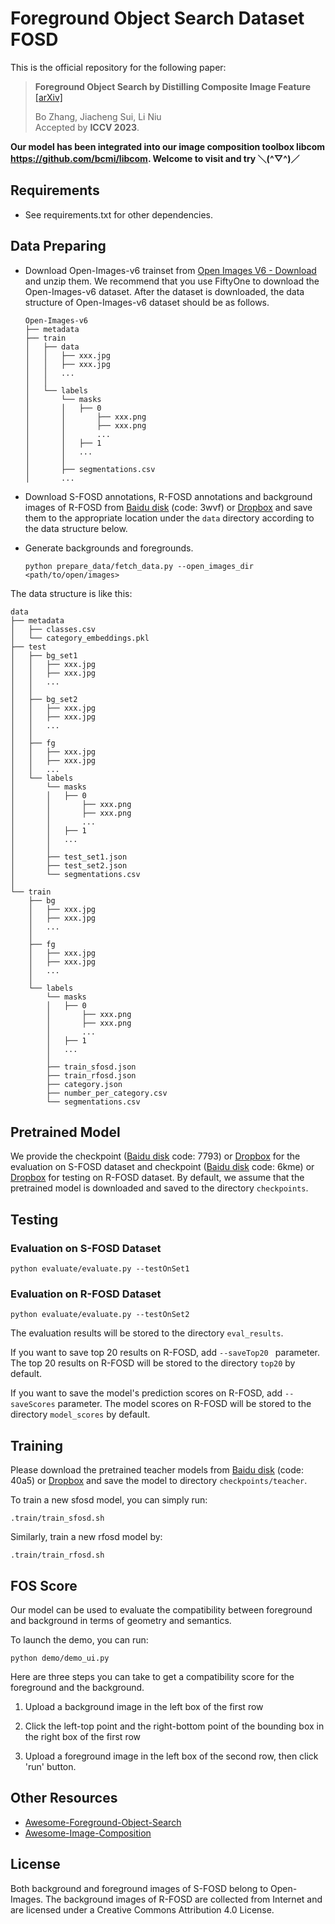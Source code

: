 # Foreground Object Search Dataset FOSD

This is the official repository for the following paper:

> **Foreground Object Search by Distilling Composite Image Feature**  [[arXiv]](https://arxiv.org/pdf/2308.04990.pdf)<br>
>
> Bo Zhang, Jiacheng Sui, Li Niu<br>
> Accepted by **ICCV 2023**.

**Our model has been integrated into our image composition toolbox libcom https://github.com/bcmi/libcom. Welcome to visit and try ＼(^▽^)／** 

## Requirements

- See requirements.txt for other dependencies.

## Data Preparing

- Download Open-Images-v6 trainset from [Open Images V6 - Download](https://storage.googleapis.com/openimages/web/download_v6.html) and unzip them. We recommend that you use FiftyOne to download the Open-Images-v6 dataset. After the dataset is downloaded, the data structure of Open-Images-v6 dataset should be as follows.
  
  ```
  Open-Images-v6
  ├── metadata
  ├── train
  │   ├── data
  │   │   ├── xxx.jpg
  │   │   ├── xxx.jpg
  │   │   ...
  │   │
  │   └── labels
  │       └── masks
  │       │   ├── 0
  │       │       ├── xxx.png
  │       │       ├── xxx.png
  │       │       ...
  │       │   ├── 1
  │       │   ...
  │       │
  │       ├── segmentations.csv
  │       ...
  ```

- Download S-FOSD annotations, R-FOSD annotations and background images of R-FOSD from [Baidu disk](https://pan.baidu.com/s/1LF_4LbwxbxSBy-zqBkgzDw) (code: 3wvf) or [Dropbox](https://www.dropbox.com/scl/fo/hspmvxbz80trifnj299k1/AMPBdBHkU_J1gKova3abqwc?rlkey=fms6xdspj8a8lshh2iw905mih&st=meaj1v5q&dl=0) and save them to the appropriate location under the `data` directory according to the data structure below. 
  
- Generate backgrounds and foregrounds.
  
  ```
  python prepare_data/fetch_data.py --open_images_dir <path/to/open/images>
  ```

The data structure is like this:

```
data
├── metadata
│   ├── classes.csv
│   └── category_embeddings.pkl
├── test
│   ├── bg_set1
│   │   ├── xxx.jpg
│   │   ├── xxx.jpg
│   │   ...
│   │
│   ├── bg_set2
│   │   ├── xxx.jpg
│   │   ├── xxx.jpg
│   │   ...
│   │
│   ├── fg
│   │   ├── xxx.jpg
│   │   ├── xxx.jpg
│   │   ...
│   └── labels
│       └── masks
│       │   ├── 0
│       │       ├── xxx.png
│       │       ├── xxx.png
│       │       ...
│       │   ├── 1
│       │   ...
│       │
│       ├── test_set1.json
│       ├── test_set2.json
│       └── segmentations.csv
│
└── train
    ├── bg
    │   ├── xxx.jpg
    │   ├── xxx.jpg
    │   ...
    │
    ├── fg
    │   ├── xxx.jpg
    │   ├── xxx.jpg
    │   ...
    │
    └── labels
        └── masks
        │   ├── 0
        │       ├── xxx.png
        │       ├── xxx.png
        │       ...
        │   ├── 1
        │   ...
        │
        ├── train_sfosd.json
        ├── train_rfosd.json
        ├── category.json
        ├── number_per_category.csv
        └── segmentations.csv
```

## Pretrained Model

We provide the checkpoint ([Baidu disk](https://pan.baidu.com/s/1_Dh2w08AAqdsw8Cb3l4nfQ) code: 7793) or [Dropbox](https://www.dropbox.com/scl/fi/m8ek5m62jw2f22egi18sw/sfosd.pth?rlkey=qnkqxlu3tr1jqw2xefpkljsdu&st=ru95xdkr&dl=0) for the evaluation on S-FOSD dataset and checkpoint ([Baidu disk](https://pan.baidu.com/s/17jq1FWKSsEngp7scB4357Q) code: 6kme)  or [Dropbox](https://www.dropbox.com/scl/fi/7f278c270wbeop1i387wj/rfosd.pth?rlkey=kocu38egtqr9d0bings5toye8&st=4a9edban&dl=0) for testing on R-FOSD dataset. By default, we assume that the pretrained model is downloaded and saved to the directory `checkpoints`.

## Testing

### Evaluation on S-FOSD Dataset

```
python evaluate/evaluate.py --testOnSet1
```

### Evaluation on R-FOSD Dataset

```
python evaluate/evaluate.py --testOnSet2
```

The evaluation results will be stored to the directory `eval_results`.

If you want to save top 20 results on R-FOSD, add `--saveTop20 ` parameter. The top 20 results on R-FOSD will be stored to the directory `top20` by default.

If you want to save the model's prediction scores on R-FOSD, add `--saveScores` parameter. The model scores on R-FOSD will be stored to the directory `model_scores` by default.

## Training

Please download the pretrained teacher models from [Baidu disk](https://pan.baidu.com/s/1D_zT326PLXZ-C0j5mcCY6A) (code: 40a5) or [Dropbox](https://www.dropbox.com/scl/fo/engplb7s60urs89g6vegc/APzYeC9H-T4mHCQdk3YzNJA?rlkey=qt1em79qmwmv2e5fr6lkfuz7i&st=ynfabtm4&dl=0) and save the model to directory `checkpoints/teacher`. 

To train a new sfosd model, you can simply run:

```
.train/train_sfosd.sh
```

Similarly, train a new rfosd model by:

```
.train/train_rfosd.sh
```

## FOS Score

Our model can be used to evaluate the compatibility between foreground and background in terms of geometry and semantics.

To launch the demo, you can run:

```
python demo/demo_ui.py
```

Here are three steps you can take to get a compatibility  score for the foreground and the background.

1) Upload a background image in the left box of the first row

2) Click the left-top point and the right-bottom point of the bounding box in the right box of the first row

3) Upload a foreground image in the left box of the second row, then click 'run' button.

## Other Resources

+ [Awesome-Foreground-Object-Search](https://github.com/bcmi/Awesome-Foreground-Object-Search)
+ [Awesome-Image-Composition](https://github.com/bcmi/Awesome-Object-Insertion)

## License

Both background and foreground images of S-FOSD belong to Open-Images. The background images of R-FOSD are collected from Internet and are licensed under a Creative Commons Attribution 4.0 License.

